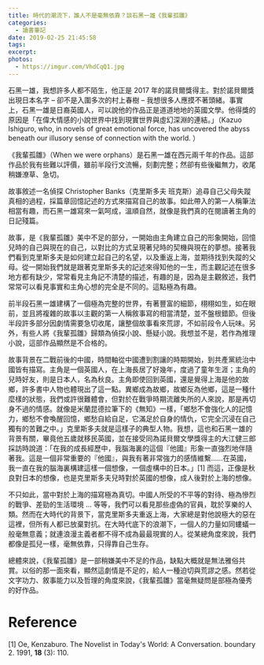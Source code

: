 ```yaml
---
title: 時代的潮流下，誰人不是毫無依靠？談石黑一雄《我輩孤雛》
categories:
  - 讀書筆記
date: 2019-02-25 21:45:58
tags:
excerpt: 
photos: 
  - https://imgur.com/VhdCqQ1.jpg
---
```


石黑一雄，我想許多人都不陌生，他正是 2017 年的諾貝爾獎得主。對於諾貝爾獎出現日本名字 – 卻不是入圍多次的村上春樹 – 我想很多人應摸不著頭緒。事實上，石黑一雄是日裔英國人，可以說他的作品正是道道地地的英國文學。他得獎的原因是「在偉大情感的小說世界中找到現實世界與虛幻深淵的連結。」（Kazuo Ishiguro, who, in novels of great emotional force, has uncovered the abyss beneath our illusory sense of connection with the world. ） 

《我輩孤雛》（When we were orphans）是石黑一雄在西元兩千年的作品。這部作品於我有些難以評價，雖前半段行文流暢，刻劃完整；然卻有些後繼無力，收尾稍嫌潦草、急切。

故事敘述一名偵探 Christopher Banks（克里斯多夫 班克斯）追尋自己父母失蹤真相的過程，採篇章回憶記述的方式來描寫自己的故事。如此帶入的第一人稱筆法相當有趣，而石黑一雄寫來一氣呵成，溫順自然，就像是我們真的在閱讀著主角的日記殘篇。

故事，是《我輩孤雛》美中不足的部分，一開始由主角建立自己的形象開始，回憶兒時的自己與現在的自己，以對比的方式呈現著兒時的契機與現在的夢想。接著我們看到克里斯多夫是如何建立起自己的名望，以及重返上海，並期待找到失蹤的父母。從一開始我們就是跟著克里斯多夫的記述來得知他的一生，而主觀記述在很多地方都有缺少，常常看見主角記不清楚的描述，有趣的是，因為是主觀敘述，我們常常可以看見事實和主角心想的完全是不同的。這點極為有趣。

前半段石黑一雄建構了一個極為完整的世界，有著豐富的細節，栩栩如生，如在眼前，並且將複雜的故事以主觀的第一人稱敘事寫的相當清楚，並不盤根錯節。但後半段許多部分因劇情需要急切收尾，讓整個故事看來荒謬，不如前段令人玩味。另外，有些人將《我輩孤雛》歸類為偵探小說、懸疑小說。我想並不是，若作為推理小說，這部作品顯然是不合格的。

故事背景在二戰前後的中國，時間軸從中國遭到割讓的時期開始，到共產黨統治中國皆有描寫。主角是一個英國人，在上海長居了好幾年，度過了童年生涯；主角的兒時好友，則是日本人，名為秋良。主角即使回到英國，還是覺得上海是他的故鄉，許多書中人物也體現出了這一點。異鄉成為故鄉，故鄉反為他鄉，這是一種什麼樣的狀態，我們或許很難體會，但對於在戰爭時期流離失所的人來說，那是再切身不過的情感。就像是米蘭昆德拉筆下的《無知》一樣，「鄉愁不會強化人的記憶力，鄉愁不會喚醒回憶，鄉愁自給自足，它滿足於自身的情仇，它完全沉浸在自己獨有的苦難之中。」克里斯多夫就是這樣子的典型人物。我想，這也和石黑一雄的背景有關，畢竟他五歲就移民英國，並在接受同為諾貝爾文學獎得主的大江健三郎採訪時說道：「在我的成長經歷中，我腦海裏的這個『他國』形象一直強烈地伴隨著我。這是一個非常重要的『他國』，與我有著非常強力的感情維繫……在英國，我一直在我的腦海裏構建這樣一個想像，一個虛構中的日本。」[1]
而這，正像是秋良對日本的想像，也是克里斯多夫兒時對於英國的想像，成人後對於上海的想像。

不只如此，當中對於上海的描寫極為真切。中國人所受的不平等的對待、極為慘烈的戰爭、差勁的生活環境 ... 等等，我們可以看見那些虛偽的官員，耽於享樂的人類。然而在大時代的背景下，當克里斯多夫重返上海，大家總是對他說極大的惡在這裡，但所有人都已放棄對抗。在大時代底下的浪潮下，一個人的力量如同螻蟻一般毫無意義；就連浪漫主義者都不得不成為最最現實的人。從某總角度來說，我們都像是孤兒一樣，毫無依靠，只得靠自己生存。

總體來說，《我輩孤雛》是一部稍嫌美中不足的作品，缺點大概就是無法雅俗共賞。以俗的那一面來看，顯然這劇情是不足的，給人一種迫切與荒謬之感。然若從文字功力、敘事能力以及哲理的角度來說，《我輩孤雛》當毫無疑問是部極為優秀的好作品。

# Reference 
[1] Oe, Kenzaburo. The Novelist in Today's World: A Conversation. boundary 2. 1991, **18** (3): 110.